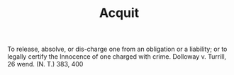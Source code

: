 ---
title: Acquit
letter: A
permalink: "/definitions/acquit.html"
body: To release, absolve, or dis-charge one from an obligation or a liability; or
  to legally certify the lnnocence of one charged with crime. Dolloway v. Turrill,
  26 wend. (N. T.) 383, 400
published_at: '2018-07-07'
layout: post
---